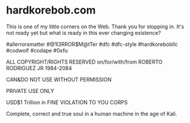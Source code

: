 # hardkorebob.com
This is one of my little corners on the Web. Thank you for stopping in. It's not ready yet but what is ready in this ever changing existence? 

#allerrorsmatter #@1l3RROR$M@tTer #dfc #dfc-style #hardkorebobllc #codwolf #codape #0xfu 

ALL COPYRIGHT/RIGHTS RESERVED on/for/with/from ROBERTO RODRIGUEZ JR 1984-2084

CAN&DO NOT USE WITHOUT PERMISSION

PRIVATE USE ONLY 

USD$1 Trillion in FINE VIOLATION TO YOU CORPS

Complete, correct and true soul in a human machine in the age of Kali. 
